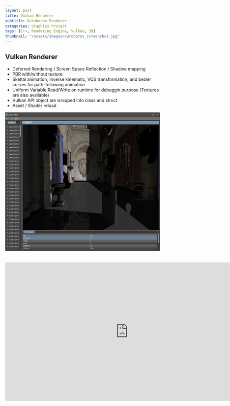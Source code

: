 ```yaml
---
layout: post
title: Vulkan Renderer
subtitle: Ouroboros Renderer
categories: Graphics Project
tags: [C++, Rendering Engine, Vulkan, 3D]
thumbnail: "/assets/images/ouroboros_screenshot.jpg"
---
```

 
## Vulkan Renderer

- Deferred Rendering / Screen Space Reflection / Shadow mapping
- PBR with/without texture
- Skeltal animation, Inverse kinematic, VQS transformation, and bezier curves for path-following animation
- Uniform Variable Read/Write on runtime for debuggin purpose (Textures are also available)
- Vulkan API object are wrapped into class and struct
- Asset / Shader reload

<div style="text-align: center">
	<img src="/assets/images/vulkan_renderer_result.png"
	 	width="800"
	 	height="450"
     	alt="Rendering Scene">
</div>

<br>
<br>

<iframe width="800" height="450" src="https://www.youtube.com/embed/Z8Fgf065Ayk" frameborder="0" allowfullscreen></iframe>


